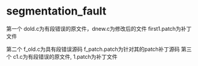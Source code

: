 segmentation_fault
==================
第一个
dold.c为有段错误的原文件，dnew.c为修改后的文件
first1.patch为补丁文件

第二个
f_old.c为具有段错误源码
f_patch.patch为针对其的patch补丁源码
第三个
c1.c为有段错误的原文件,
1.patch为补丁文件

